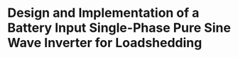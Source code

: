 # Design and Implementation of a Battery Input Single-Phase Pure Sine Wave Inverter for Loadshedding

